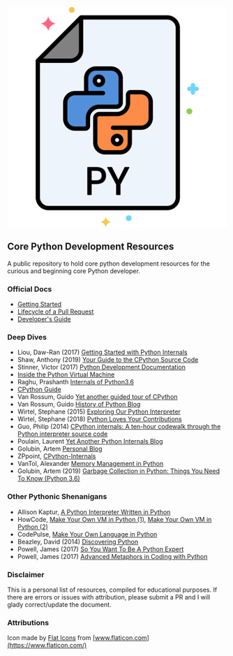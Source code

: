 ![Python](python.svg)

## Core Python Development Resources

A public repository to hold core python development resources for the curious and beginning core Python developer.

### Official Docs

* [Getting Started](https://devguide.python.org/setup/#setup)
* [Lifecycle of a Pull Request](https://devguide.python.org/pullrequest/)
* [Developer's Guide](https://devguide.python.org/#)

### Deep Dives

* Liou, Daw-Ran (2017) [Getting Started with Python Internals](https://medium.com/@dawranliou/getting-started-with-python-internals-a5474ccb8022)
* Shaw, Anthony (2019) [Your Guide to the CPython Source Code](https://realpython.com/cpython-source-code-guide/)
* Stinner, Victor (2017) [Python Development Documentation](https://pythondev.readthedocs.io/)
* [Inside the Python Virtual Machine](https://leanpub.com/insidethepythonvirtualmachine/read)
* Raghu, Prashanth [Internals of Python3.6](https://docs.google.com/document/d/1zrRTahXojd1gUGxK16Iwcqs0LUivqXK659hn4h9tOVw/edit#)
* [CPython Guide](https://paper.dropbox.com/doc/CPython-Guide-m7BQyPth6AIDUdZ6EmBNM)
* Van Rossum, Guido [Yet another guided tour of CPython](https://paper.dropbox.com/doc/Yet-another-guided-tour-of-CPython-XY7KgFGn88zMNivGJ4Jzv)
* Van Rossum, Guido [History of Python Blog](http://python-history.blogspot.com/)
* Wirtel, Stephane (2015) [Exploring Our Python Interpreter](https://speakerdeck.com/matrixise/exploring-our-python-interpreter?slide=26)
* Wirtel, Stephane (2018) [Python Loves Your Contributions](https://speakerdeck.com/matrixise/python-loves-your-contributions?slide=21)
* Guo, Philip (2014) [CPython internals: A ten-hour codewalk through the Python interpreter source code](http://www.pgbovine.net/cpython-internals.html)
* Poulain, Laurent [Yet Another Python Internals Blog](https://pythoninternal.wordpress.com/)
* Golubin, Artem [Personal Blog](https://rushter.com/blog/)
* ZPpoint, [CPython-Internals](https://github.com/zpoint/CPython-Internals)
* VanTol, Alexander [Memory Management in Python](https://realpython.com/python-memory-management/)
* Golubin, Artem (2019) [Garbage Collection in Python: Things You Need To Know (Python 3.6)](https://rushter.com/blog/python-garbage-collector/)


### Other Pythonic Shenanigans

* Allison Kaptur, [A Python Interpreter Written in Python](http://aosabook.org/en/500L/a-python-interpreter-written-in-python.html)
* HowCode, [Make Your Own VM in Python (1)](https://youtu.be/5U__sbjazPc), [Make Your Own VM in Python (2)](https://youtu.be/C3RD_iwDPTE)
* CodePulse, [Make Your Own Language in Python](https://youtu.be/Eythq9848Fg)
* Beazley, David (2014) [Discovering Python](https://youtu.be/RZ4Sn-Y7AP8)
* Powell, James (2017) [So You Want To Be A Python Expert](https://youtu.be/RZ4Sn-Y7AP8)
* Powell, James (2017) [Advanced Metaphors in Coding with Python](https://youtu.be/R2ipPgrWypI)

### Disclaimer

This is a personal list of resources, compiled for educational purposes. If there are errors or issues with attribution, please submit a PR and I will glady correct/update the document.

### Attributions

Icon made by [Flat Icons](https://www.flaticon.com/free-icon/python_2721287) from [www.flaticon.com](https://www.flaticon.com/)
